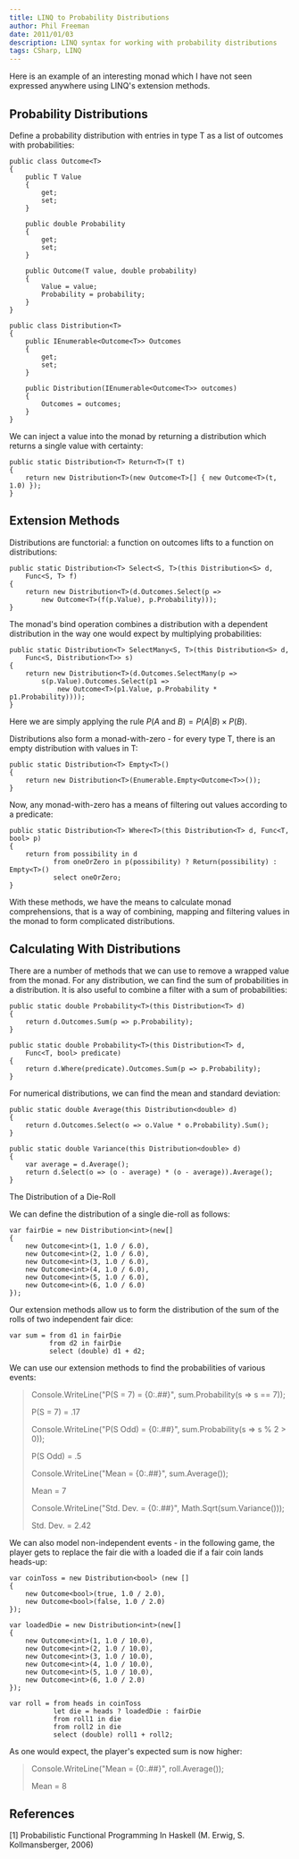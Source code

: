 ```yaml
---
title: LINQ to Probability Distributions
author: Phil Freeman
date: 2011/01/03
description: LINQ syntax for working with probability distributions
tags: CSharp, LINQ
---
```


Here is an example of an interesting monad which I have not seen expressed anywhere using LINQ\'s extension methods.

## Probability Distributions

Define a probability distribution with entries in type T as a list of outcomes with probabilities:

    public class Outcome<T>
    {
        public T Value
        {
            get;
            set;
        }

        public double Probability
        {
            get;
            set;
        }

        public Outcome(T value, double probability)
        {
            Value = value;
            Probability = probability;
        }
    }

    public class Distribution<T>
    {
        public IEnumerable<Outcome<T>> Outcomes
        {
            get;
            set;
        }

        public Distribution(IEnumerable<Outcome<T>> outcomes)
        {
            Outcomes = outcomes;
        }
    }

We can inject a value into the monad by returning a distribution which returns a single value with certainty:

    public static Distribution<T> Return<T>(T t)
    {
        return new Distribution<T>(new Outcome<T>[] { new Outcome<T>(t, 1.0) });
    }

## Extension Methods

Distributions are functorial: a function on outcomes lifts to a function on distributions:

    public static Distribution<T> Select<S, T>(this Distribution<S> d,
        Func<S, T> f)
    {
        return new Distribution<T>(d.Outcomes.Select(p =>
            new Outcome<T>(f(p.Value), p.Probability)));
    }

The monad\'s bind operation combines a distribution with a dependent distribution in the way one would expect by multiplying probabilities:

    public static Distribution<T> SelectMany<S, T>(this Distribution<S> d,
        Func<S, Distribution<T>> s)
    {
        return new Distribution<T>(d.Outcomes.SelectMany(p =>
            s(p.Value).Outcomes.Select(p1 =>
                new Outcome<T>(p1.Value, p.Probability * p1.Probability))));
    }

Here we are simply applying the rule $P(A \text{ and } B) = P(A | B) \times P(B)$.

Distributions also form a monad-with-zero - for every type T, there is an empty distribution with values in T:

    public static Distribution<T> Empty<T>()
    {
        return new Distribution<T>(Enumerable.Empty<Outcome<T>>());
    }

Now, any monad-with-zero has a means of filtering out values according to a predicate:

    public static Distribution<T> Where<T>(this Distribution<T> d, Func<T, bool> p)
    {
        return from possibility in d
               from oneOrZero in p(possibility) ? Return(possibility) : Empty<T>()
               select oneOrZero;
    }

With these methods, we have the means to calculate monad comprehensions, that is a way of combining, mapping and filtering values in the monad to form complicated distributions.

## Calculating With Distributions

There are a number of methods that we can use to remove a wrapped value from the monad. For any distribution, we can find the sum of probabilities in a distribution. It is also useful to combine a filter with a sum of probabilities:

    public static double Probability<T>(this Distribution<T> d)
    {
        return d.Outcomes.Sum(p => p.Probability);
    }

    public static double Probability<T>(this Distribution<T> d,
        Func<T, bool> predicate)
    {
        return d.Where(predicate).Outcomes.Sum(p => p.Probability);
    }

For numerical distributions, we can find the mean and standard deviation:

    public static double Average(this Distribution<double> d)
    {
        return d.Outcomes.Select(o => o.Value * o.Probability).Sum();
    }

    public static double Variance(this Distribution<double> d)
    {
        var average = d.Average();
        return d.Select(o => (o - average) * (o - average)).Average();
    }

The Distribution of a Die-Roll

We can define the distribution of a single die-roll as follows:

    var fairDie = new Distribution<int>(new[]
    {
        new Outcome<int>(1, 1.0 / 6.0),
        new Outcome<int>(2, 1.0 / 6.0),
        new Outcome<int>(3, 1.0 / 6.0),
        new Outcome<int>(4, 1.0 / 6.0),
        new Outcome<int>(5, 1.0 / 6.0),
        new Outcome<int>(6, 1.0 / 6.0)
    });

Our extension methods allow us to form the distribution of the sum of the rolls of two independent fair dice:

    var sum = from d1 in fairDie
              from d2 in fairDie
              select (double) d1 + d2;

We can use our extension methods to find the probabilities of various events:

> Console.WriteLine("P(S = 7) = {0:.##}", sum.Probability(s => s == 7));
> 
> P(S = 7) = .17
> 
> Console.WriteLine("P(S Odd) = {0:.##}", sum.Probability(s => s % 2 > 0));
> 
> P(S Odd) = .5
> 
> Console.WriteLine("Mean = {0:.##}", sum.Average());
> 
> Mean = 7
> 
> Console.WriteLine("Std. Dev. = {0:.##}", Math.Sqrt(sum.Variance()));
> 
> Std. Dev. = 2.42

We can also model non-independent events - in the following game, the player gets to replace the fair die with a loaded die if a fair coin lands heads-up:

    var coinToss = new Distribution<bool> (new []
    {
        new Outcome<bool>(true, 1.0 / 2.0),
        new Outcome<bool>(false, 1.0 / 2.0)
    });

    var loadedDie = new Distribution<int>(new[]
    {
        new Outcome<int>(1, 1.0 / 10.0),
        new Outcome<int>(2, 1.0 / 10.0),
        new Outcome<int>(3, 1.0 / 10.0),
        new Outcome<int>(4, 1.0 / 10.0),
        new Outcome<int>(5, 1.0 / 10.0),
        new Outcome<int>(6, 1.0 / 2.0)
    });

    var roll = from heads in coinToss
               let die = heads ? loadedDie : fairDie
               from roll1 in die
               from roll2 in die
               select (double) roll1 + roll2;

As one would expect, the player\'s expected sum is now higher:

> Console.WriteLine("Mean = {0:.##}", roll.Average());
> 
> Mean = 8

## References

[1] Probabilistic Functional Programming In Haskell (M. Erwig, S. Kollmansberger, 2006)
